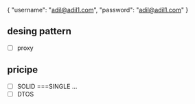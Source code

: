 {
  "username": "adil@adil1.com",
  "password": "adil@adil1.com"
}

## desing pattern
- [ ] proxy



## pricipe
- [ ] SOLID ===SINGLE ...
- [ ] DTOS